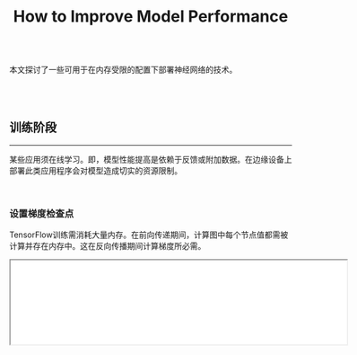 # <center>How to Improve Model Performance</center> 



<br></br>

本文探讨了一些可用于在内存受限的配置下部署神经网络的技术。

<br></br>



## 训练阶段
----
某些应用须在线学习。即，模型性能提高是依赖于反馈或附加数据。在边缘设备上部署此类应用程序会对模型造成切实的资源限制。

<br>


### 设置梯度检查点
TensorFlow训练需消耗大量内存。在前向传递期间，计算图中每个节点值都需被计算并存在内存中。这在反向传播期间计算梯度所必需。

<p align="center">
  <iframe height=150 width=600 alt="重新计算节点值用以计算梯度。需好几次分步的前向传递，才能计算一次反向传播。github.com/openai/gradient-checkpointing" src="./Images/model_performance_tf1.gif">
</p>

当模型越来越复杂时，内存消耗急剧增加。解决方案是在需要时重新计算节点值，而不是保存到内存。

<p align="center">
  <iframe height=150 width=600 alt="左数第二个节点为检查点。可减少内存消耗，为此增加的计算时间也在接受范围。github.com/openai/gradient-checkpointing" src="./Images/model_performance_tf2.gif">
</p>

<br>


### 牺牲速度换取内存（重计算）
可重新计算某些操作以节省内存。内存高效的DenseNet的实现就是一个例子。

<p align="center">
  <img src="./Images/dsnet.jpeg" alt="rxiv.org/abs/1608.06993" width = "500"/>
</p>

DenseNet中的参数效率高，但内存效率低。原因是DenseNet拼接结构及batchnorm性质。

想在GPU实现高效卷积，数值须连续放置。因此，拼接操作后，cuDNN将值在GPU上连续排列，产生冗余内存分配。同样，batchnorm产生过多内存分配。这两种操作会导致内存平方级增长。DenseNet结构含大量拼接操作和batchnorm，因此内存效率低下。

<p align="center">
  <img src="./Images/batchnorm.png" alt="直接拼接和batchnorm操作及其高效内存实现对比。arxiv.org/pdf/1707.06990.pdf" width = "700"/>
</p>

针对上述问题的解决方案基于两个关键现象：
1. 拼接和batchnorm不是时间密集。因此，可在需要时重新计算其值，而不是存储所有冗余内存。
2. 可使用“共享内存空间”转储输出，而不是为输出分配新内存空间。共享空间可被覆盖，存储其他拼接操作输出。可在需要时对拼接操作重计算，用以计算梯度。同样，可将这种做法扩展到batchnorm操作。这可节省大量GPU内存，而计算时间不会增加太多。

<br>


### 牺牲浮点数精度
![博客](https://petewarden.com/2015/05/23/why-are-eight-bits-enough-for-deep-neural-networks/)解释了如何使用8比特浮点数训练神经网络。但由于浮点数精度降低，产生许多问题。

如[论文](https://arxiv.org/pdf/1412.7024.pdf)所述，激活函数、梯度和参数取值范围大不相同。用一个固定点表示的方式不理想。论文表示，可设一个“动态固定点”表示，对低浮点数精度神经网络有效。

另一个[博客](https://petewarden.com/2017/06/22/what-ive-learned-about-neural-network-quantization/)讲到，浮点数精度越低意味着预测值距正确值偏差越大。如果错误完全随机，那么他们相互间可能会抵消。然而，在padding，dropout和ReLU操作中，0这个值被广泛采用。如果采用低浮点数精度，0这个值很难被精确表示，会带偏整个网络性能。

<br>


### 调整网络架构
调整网络架构是设计一个新神经网络结构，该结构需优化精度、内存和速度。几种可在空间或时间优化卷积的方法：

1. 将$$N*N$$卷积操作分解为$$N*1$$和$$1*N$$卷积操作组合。节省空间也提高运算速度。https://towardsdatascience.com/a-simple-guide-to-the-versions-of-the-inception-network-7fc52b863202

2. 使用深度可分离卷积结构（Depthwise Separable convolutions）。[MobileNet](https://arxiv.org/pdf/1704.04861.pdf)和[XceptionNet](https://arxiv.org/abs/1610.02357)使用了该结构。https://towardsdatascience.com/types-of-convolutions-in-deep-learning-717013397f4d

3. 使用$$1*1$$卷积作为瓶颈层，减少特征通道数。这种技术用在好几个流行的神经网络中。

4. AutoML，针对具体问题让机器决定哪个架构。NAS利用机器学习为给定的分类问题寻找最好的神经网络结构。

<br></br>



## 推理阶段
----
### 去掉“冗余部件”
TensorFlow需巨大存储空间用于创建计算图。这些额外空间可加速训练，但在推理阶段没用。因此，专门用于训练的这部分图可被剪掉，将这部分图称为“冗余部件”。

对TensorFlow，建议将模型检查点转为冻结的推理图。这一过程自动删除占内存的冗余部件，直接使用模型检查点的图时报出的资源耗尽错误有时可通过这种转换为冻结推理图方式解决。

<br>


### 特征剪枝
Scikit-Learn一些机器学习模型（如随机森林和XGBoost）输出名为`feature_importances_`属性。这属性代表在当前分类或回归问题中每个特征的显著性。可将不显著特征剪枝。如果模型中特征非常多，又难以通过其他方法降低特征量，这种方法会有效。

<p align="center">
  <img src="./Images/model_performance_fscore.png" alt="https://machinelearningmastery.com/feature-importance-and-feature-selection-with-xgboost-in-python/" width = "400"/>
</p>

在神经网络，很多权重值很接近于0。可剪去那些权重趋于0的连接。然而，移除层间独立连接可能产生稀疏矩阵。不过，已经出现了高效推理器（硬件）的[相关工作](https://arxiv.org/pdf/1602.01528.pdf)，可无缝处理稀疏矩阵问题。然而，大部分机器学习框架还是将稀疏矩阵转为稠密格式，然后传输到GPU。

<p align="center">
  <img src="./Images/model_performance_cnn.png" alt="删除不显著的卷积核。http://machinethink.net/blog/compressing-deep-neural-nets/" width = "400"/>
</p>

另一种做法是移除不显著神经元，并对模型稍加重新训练。对CNN，可移除整个卷积核。[研究](https://arxiv.org/pdf/1510.00149.pdf)和[实验](http://machinethink.net/blog/compressing-deep-neural-nets/)表明，使用这种方法可做到最大程度保持精度，同时减少模型大部分空间占用。

<br>


### 共享权重
为解释权重共享，考虑一篇关于深度压缩[论文](https://arxiv.org/pdf/1510.00149.pdf)中例子。考虑一个$$4*4$$权重矩阵，有16个32比特浮点值。

可将权重值量化为4个层，但保留其32比特属性。现在，这个$$4*4$$权重矩阵只有4个值。这4个不同值保存到一个独立的（共享）内存空间。分别给这4个不同值赋予一个2比特的地址（比如0，1，2，3）。

<p align="center">
  <img src="./Images/model_performance_share_weight.png" alt="权重共享示意 arxiv.org/pdf/1510.00149.pdf" width = "400"/>
</p>

可使用2比特地址索引权重值。因此，得到一个由2比特地址表示的新的$$4*4$$矩阵，矩阵中每个位置代表其在共享存储空间中位置。使用该方法表示整个矩阵仅需160比特（$$16 * 2 + 4 * 32$$）。这样，获得3.2尺寸缩减系数。

<br>


### 量子化和降低浮点数精度（推理阶段）
对推理阶段，降低浮点数精度不像训练阶段麻烦，[权重可直接转为低精度格式并直接用于推理](https://heartbeat.fritz.ai/8-bit-quantization-and-tensorflow-lite-speeding-up-mobile-inference-with-low-precision-a882dfcafbbd)。

<br>


### 编码
使用编码进一步对修剪和量化过的权重空间优化。霍夫曼编码可用较低位数表示使用最频繁的权重值。因此，在比特级别，经过霍夫曼编码的字符串比正常字符串的空间占用更少。

深度压缩使用无损压缩技术（如霍夫曼算法）。也有研究使用[有损压缩技术](https://arxiv.org/abs/1711.04686)。这两种方法都有一个缺点，翻译过程开销大。

<br>


### 推理优化器
之前的想法从头开始实施需相当长时间。于是，推理优化器有了用武之地。如Nvidia的TensorRT结合所有这些想法，并在训练好的神经网络的基础上提供优化推理引擎。

<p align="center">
  <img src="./Images/tensorrt.png" alt="TensorRT https://developer.nvidia.com/tensorrt" width = "400"/>
</p>

此外，TensorRT还可优化模型，使其更好地利用Nvidia硬件。

<br>


### 知识蒸馏
可教小型模型来模仿强大的大型模型性能，而不是执行花哨的优化技术。这种技术叫知识蒸馏，集成在Google Learn2Compress。

<p align="center">
  <img src="./Images/model_performance1.png" alt="教师 - 学生模型 https://ai.googleblog.com/2018/05/custom-on-device-ml-models.html" width = "400"/>
</p>

[研究](https://arxiv.org/pdf/1503.02531.pdf)表明，使用此方法造成的精度下降很小。

